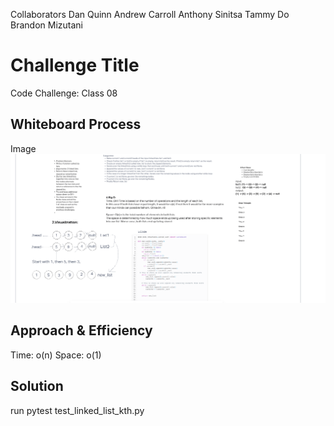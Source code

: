 
Collaborators
Dan Quinn
Andrew Carroll
Anthony Sinitsa
Tammy Do
Brandon Mizutani

# Challenge Title
Code Challenge: Class 08

## Whiteboard Process
Image
![CodeChallenge07](<Screenshot 2023-06-22 211750.png>)

## Approach & Efficiency
Time: o(n)
Space: o(1)

## Solution
run pytest test_linked_list_kth.py
